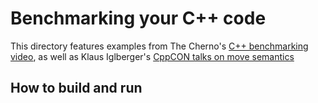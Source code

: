 # Benchmarking your C++ code


This directory features examples from The Cherno's [C++ benchmarking video](https://www.youtube.com/watch?v=YG4jexlSAjc), as well as 
Klaus Iglberger's [CppCON talks on move semantics](https://www.youtube.com/watch?v=St0MNEU5b0o)


## How to build and run